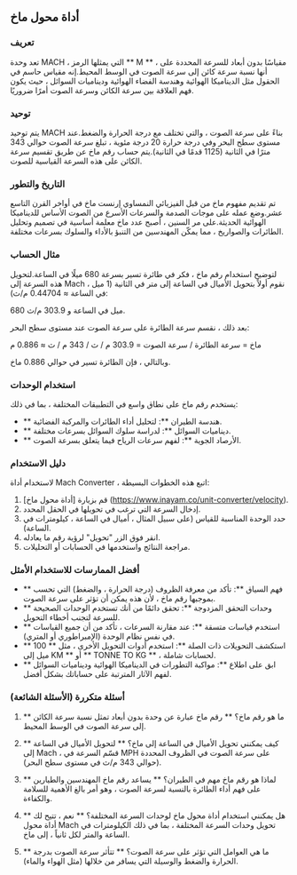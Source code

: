 ## أداة محول ماخ

### تعريف
تعد وحدة MACH ، التي يمثلها الرمز ** M ** ، مقياسًا بدون أبعاد للسرعة المحددة على أنها نسبة سرعة كائن إلى سرعة الصوت في الوسط المحيط.إنه مقياس حاسم في الحقول مثل الديناميكا الهوائية وهندسة الفضاء الهوائية وديناميات السوائل ، حيث يكون فهم العلاقة بين سرعة الكائن وسرعة الصوت أمرًا ضروريًا.

### توحيد
يتم توحيد MACH بناءً على سرعة الصوت ، والتي تختلف مع درجة الحرارة والضغط.عند مستوى سطح البحر وفي درجة حرارة 20 درجة مئوية ، تبلغ سرعة الصوت حوالي 343 مترًا في الثانية (1125 قدمًا في الثانية).يتم حساب رقم ماخ عن طريق تقسيم سرعة الكائن على هذه السرعة القياسية للصوت.

### التاريخ والتطور
تم تقديم مفهوم ماخ من قبل الفيزيائي النمساوي إرنست ماخ في أواخر القرن التاسع عشر.وضع عمله على موجات الصدمة والسرعات الأسرع من الصوت الأساس للديناميكا الهوائية الحديثة.على مر السنين ، أصبح عدد ماخ معلمة أساسية في تصميم وتحليل الطائرات والصواريخ ، مما يمكّن المهندسين من التنبؤ بالأداء والسلوك بسرعات مختلفة.

### مثال الحساب
لتوضيح استخدام رقم ماخ ، فكر في طائرة تسير بسرعة 680 ميلًا في الساعة.لتحويل هذه السرعة إلى Mach ، نقوم أولاً بتحويل الأميال في الساعة إلى متر في الثانية (1 ميل في الساعة ≈ 0.44704 م/ث):

680 ميل في الساعة و 303.9 م/ث.

بعد ذلك ، نقسم سرعة الطائرة على سرعة الصوت عند مستوى سطح البحر:

ماخ = سرعة الطائرة / سرعة الصوت = 303.9 م / ث / 343 م / ث ≈ 0.886 م

وبالتالي ، فإن الطائرة تسير في حوالي 0.886 ماخ.

### استخدام الوحدات
يستخدم رقم ماخ على نطاق واسع في التطبيقات المختلفة ، بما في ذلك:
- ** هندسة الطيران **: لتحليل أداء الطائرات والمركبة الفضائية.
- ** ديناميات السوائل **: لدراسة سلوك السوائل بسرعات مختلفة.
- ** الأرصاد الجوية **: لفهم سرعات الرياح فيما يتعلق بسرعة الصوت.

### دليل الاستخدام
لاستخدام أداة Mach Converter ، اتبع هذه الخطوات البسيطة:
1. قم بزيارة [أداة محول ماخ] (https://www.inayam.co/unit-converter/velocity).
2. إدخال السرعة التي ترغب في تحويلها في الحقل المحدد.
3. حدد الوحدة المناسبة للقياس (على سبيل المثال ، أميال في الساعة ، كيلومترات في الساعة).
4. انقر فوق الزر "تحويل" لرؤية رقم ما يعادله.
5. مراجعة النتائج واستخدمها في الحسابات أو التحليلات.

### أفضل الممارسات للاستخدام الأمثل
- ** فهم السياق **: تأكد من معرفة الظروف (درجة الحرارة ، والضغط) التي تحسب بموجبها رقم ماخ ، لأن هذه يمكن أن تؤثر على سرعة الصوت.
- ** وحدات التحقق المزدوجة **: تحقق دائمًا من أنك تستخدم الوحدات الصحيحة للسرعة لتجنب أخطاء التحويل.
- ** استخدم قياسات متسقة **: عند مقارنة السرعات ، تأكد من أن جميع القياسات في نفس نظام الوحدة (الإمبراطوري أو المتري).
- ** استكشف التحويلات ذات الصلة **: استخدم أدوات التحويل الأخرى ، مثل ** 100 ميل إلى KM ** أو ** TONNE TO KG ** ، لحسابات شاملة.
- ** ابق على اطلاع **: مواكبة التطورات في الديناميكا الهوائية وديناميات السوائل لفهم الآثار المترتبة على حساباتك بشكل أفضل.

### أسئلة متكررة (الأسئلة الشائعة)

1. ** ما هو رقم ماخ؟ **
رقم ماخ عبارة عن وحدة بدون أبعاد تمثل نسبة سرعة الكائن إلى سرعة الصوت في الوسط المحيط.

2. ** كيف يمكنني تحويل الأميال في الساعة إلى ماخ؟ **
لتحويل الأميال في الساعة إلى Mach ، قسّم السرعة في MPH على سرعة الصوت في الظروف المحددة (حوالي 343 م/ث في مستوى سطح البحر).

3. ** لماذا هو رقم ماخ مهم في الطيران؟ **
يساعد رقم ماخ المهندسين والطيارين على فهم أداء الطائرة بالنسبة لسرعة الصوت ، وهو أمر بالغ الأهمية للسلامة والكفاءة.

4. ** هل يمكنني استخدام أداة محول ماخ لوحدات السرعة المختلفة؟ **
نعم ، تتيح لك أداة محول Mach تحويل وحدات السرعة المختلفة ، بما في ذلك الكيلومترات في الساعة والمتر لكل ثانياً ، إلى ماخ.

5. ** ما هي العوامل التي تؤثر على سرعة الصوت؟ **
تتأثر سرعة الصوت بدرجة الحرارة والضغط والوسيلة التي يسافر من خلالها (مثل الهواء والماء).
